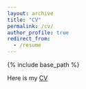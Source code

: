 ```yaml
---
layout: archive
title: "CV"
permalink: /cv/
author_profile: true
redirect_from:
  - /resume
---
```


{% include base_path %}

Here is my [CV](https://github.com/FelixStips/FelixStips.github.io/blob/master/files/cv_stips_04_2022.pdf)
 
